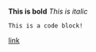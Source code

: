 **This is bold**
*This is italic*
```
This is a code block!
```
[link](https://github.com/aazevedojr/phase-0-gps-1)

